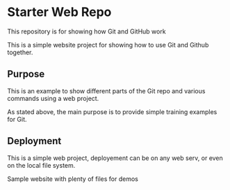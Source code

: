 # Starter Web Repo

This repository is for showing how Git and GitHub work

This is a simple website project for showing how to use Git and Github together.

## Purpose
This is an example to show different parts of the Git repo and various commands using a web project.

As stated above, the main purpose is to provide simple training examples for Git.
## Deployment

This is a simple web project, deployement can be on any web serv, or even on the local file system.

Sample website with plenty of files for demos